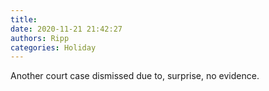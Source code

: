 ```yaml
---
title: 
date: 2020-11-21 21:42:27
authors: Ripp
categories: Holiday
---
```


 Another court case dismissed due to, surprise, no evidence.